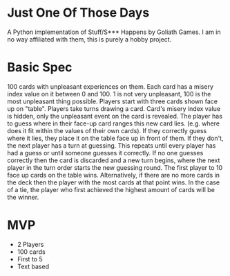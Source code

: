 # Just One Of Those Days
A Python implementation of Stuff/S*** Happens by Goliath Games. I am in no way affiliated with them, this is purely a hobby project.

# Basic Spec
100 cards with unpleasant experiences on them. 
Each card has a misery index value on it between 0 and 100.
1 is not very unpleasant, 100 is the most unpleasant thing possible. 
Players start with three cards shown face up on "table".
Players take turns drawing a card. 
Card's misery index value is hidden, only the unpleasant event on the card is revealed.
The player has to guess where in their face-up card ranges this new card lies. (e.g. where does it fit within the values of their own cards).
If they correctly guess where it lies, they place it on the table face up in front of them. 
If they don't, the next player has a turn at guessing. 
This repeats until every player has had a guess or until someone guesses it correctly. 
If no one guesses correctly then the card is discarded and a new turn begins, where the next player in the turn order starts the new guessing round. 
The first player to 10 face up cards on the table wins.
Alternatively, if there are no more cards in the deck then the player with the most cards at that point wins.
In the case of a tie, the player who first achieved the highest amount of cards will be the winner.

# MVP
- 2 Players
- 100 cards
- First to 5
- Text based
